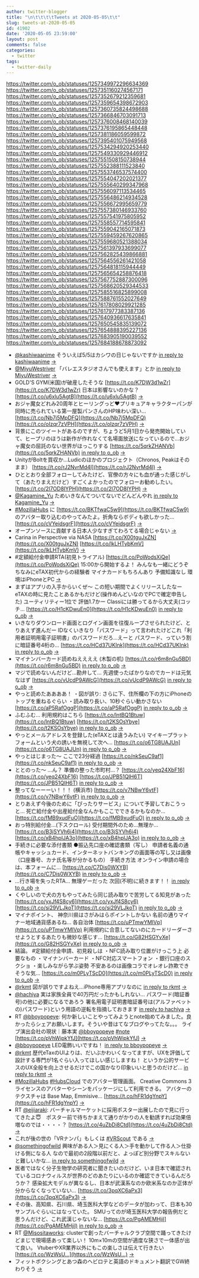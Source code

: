 ```yaml
---
author: twitter-blogger
title: "\n\t\t\t\tTweets at 2020-05-05\t\t"
slug: tweets-at-2020-05-05
id: 41902
date: '2020-05-05 23:59:00'
layout: post
comments: false
categories:
  - twitter
tags:
  - twitter-daily
---
```


https://twitter.com/o_ob/statuses/1257349972296634369 https://twitter.com/o_ob/statuses/1257351160274567171 https://twitter.com/o_ob/statuses/1257352679212359681 https://twitter.com/o_ob/statuses/1257359654398672903 https://twitter.com/o_ob/statuses/1257360735824498688 https://twitter.com/o_ob/statuses/1257366846703091713 https://twitter.com/o_ob/statuses/1257376008468140039 https://twitter.com/o_ob/statuses/1257376195865448448 https://twitter.com/o_ob/statuses/1257381186059599872 https://twitter.com/o_ob/statuses/1257395401075949568 https://twitter.com/o_ob/statuses/1257534294920253440 https://twitter.com/o_ob/statuses/1257549330929446912 https://twitter.com/o_ob/statuses/1257551508150738944 https://twitter.com/o_ob/statuses/1257552388111523840 https://twitter.com/o_ob/statuses/1257553746537574400 https://twitter.com/o_ob/statuses/1257554047202021377 https://twitter.com/o_ob/statuses/1257555640299347968 https://twitter.com/o_ob/statuses/1257556097113534465 https://twitter.com/o_ob/statuses/1257556486214934528 https://twitter.com/o_ob/statuses/1257556672995659779 https://twitter.com/o_ob/statuses/1257557380146933760 https://twitter.com/o_ob/statuses/1257557541975805952 https://twitter.com/o_ob/statuses/1257558557714595841 https://twitter.com/o_ob/statuses/1257559042165071873 https://twitter.com/o_ob/statuses/1257559459267620865 https://twitter.com/o_ob/statuses/1257559680521388034 https://twitter.com/o_ob/statuses/1257561397933699077 https://twitter.com/o_ob/statuses/1257562825439866881 https://twitter.com/o_ob/statuses/1257564556261421058 https://twitter.com/o_ob/statuses/1257564818115944449 https://twitter.com/o_ob/statuses/1257565654258876418 https://twitter.com/o_ob/statuses/1257567752887300096 https://twitter.com/o_ob/statuses/1257568620529344533 https://twitter.com/o_ob/statuses/1257585516825899008 https://twitter.com/o_ob/statuses/1257588761552027649 https://twitter.com/o_ob/statuses/1257617808029921285 https://twitter.com/o_ob/statuses/1257617977383387136 https://twitter.com/o_ob/statuses/1257640936617635841 https://twitter.com/o_ob/statuses/1257650545835139072 https://twitter.com/o_ob/statuses/1257654888395227136 https://twitter.com/o_ob/statuses/1257683905190039552 https://twitter.com/o_ob/statuses/1257684188678873092  

*   [@kashiwaanime](https://twitter.com/kashiwaanime) そういえば5/5はカシワの日じゃないですか [in reply to kashiwaanime](https://twitter.com/kashiwaanime/statuses/1257329496006385665) [->](https://twitter.com/o_ob/statuses/1257349972296634369)
*   [@MiyuWestriver](https://twitter.com/MiyuWestriver) 「バレエスタジオさんでも使えます」とか [in reply to MiyuWestriver](https://twitter.com/MiyuWestriver/statuses/1257333555312689152) [->](https://twitter.com/o_ob/statuses/1257351160274567171)
*   GOLD'S GYM(米国)が破産したそうな [https://t.co/K7DW3d1wZr](https://t.co/K7DW3d1wZr) 日本は影響ないのかな？ [https://t.co/u6xlu5AgtB](https://t.co/u6xlu5AgtB) [->](https://twitter.com/o_ob/statuses/1257352679212359681)
*   おジャ魔女どれみ20周年とヒーリングっど♥プリキュアキャラクターパンが同時に売られている第一屋製パンさんのHP味わい深い… [https://t.co/Nb7j5MpDFQ](https://t.co/Nb7j5MpDFQ) [https://t.co/oIzqr7zVPH](https://t.co/oIzqr7zVPH) [->](https://twitter.com/o_ob/statuses/1257359654398672903)
*   背景にこのツイートがあるのですが、ちょうど5月1日から発売開始していて、ヒープリのほうは新作が作れなくて名場面放送になっているので…おジャ魔女の屈託のない世界がほっこりする [https://t.co/5qrkZHANVb](https://t.co/5qrkZHANVb) [in reply to o_ob](https://twitter.com/o_ob/statuses/1257359654398672903) [->](https://twitter.com/o_ob/statuses/1257360735824498688)
*   UnityがBoltを買収か…Ludicのほかのプロジェクト（Chronos, Peakはそのまま） [https://t.co/rJ2NvrMd4l](https://t.co/rJ2NvrMd4l) [->](https://twitter.com/o_ob/statuses/1257366846703091713)
*   ひととおり全部フォローしてみたけど、官僚の方々にも血が通った感じがして（あたりまえだけど）すごくよかったのでフォローお勧めしたい。 [https://t.co/2l7OD8IYPH](https://t.co/2l7OD8IYPH) [->](https://twitter.com/o_ob/statuses/1257376008468140039)
*   [@Kagamine_Yu](https://twitter.com/Kagamine_Yu) ためいきなんてついてないでどんどんやれ [in reply to Kagamine_Yu](https://twitter.com/Kagamine_Yu/statuses/1257370412083826690) [->](https://twitter.com/o_ob/statuses/1257376195865448448)
*   [#MozillaHubs](https://twitter.com/search?q=%23MozillaHubs&src=hash) に [https://t.co/BKTfwaC5w9](https://t.co/BKTfwaC5w9) のアバター取り込むのやってみたよ。折角ならボディも欲しかった… [https://t.co/cVYeidsgrF](https://t.co/cVYeidsgrF) [->](https://twitter.com/o_ob/statuses/1257381186059599872)
*   オープンソースに貢献する日本人少なすぎてわろてる場合じゃない [->](https://twitter.com/o_ob/statuses/1257395401075949568)
*   Carina in Perspective via NASA [https://t.co/X00tguJxZN](https://t.co/X00tguJxZN) [https://t.co/lkLHTybKmV](https://t.co/lkLHTybKmV) [->](https://twitter.com/o_ob/statuses/1257534294920253440)
*   #定額給付金申請RTA(初見トライアル) [https://t.co/PoWodsXiQe](https://t.co/PoWodsXiQe) 15:00から開始するよ！ みんなも一緒にどうぞ ちなみにeTAX初代からの経験者 マイナカードもちろんあり 予備知識なし 環境はiPhoneとPC [->](https://twitter.com/o_ob/statuses/1257549330929446912)
*   まずはアプリの入手からいくぜ〜 この短い期間でよくリリースしたなー eTAXの時に見たことあるかもだけど(操作めんどいなのでPCで確定申告した) ユーティリティー1位で 評価1.7かー Classiには勝ってるから大丈夫(コッチ… [https://t.co/H1cKDwuEn0](https://t.co/H1cKDwuEn0) [in reply to o_ob](https://twitter.com/o_ob/statuses/1257549330929446912) [->](https://twitter.com/o_ob/statuses/1257551508150738944)
*   いきなりダウンロード画面とログイン画面を往復ループさせられたけど、とりあえず進んだー IDなくいきなり「パスワード」って言われたけどこれ「利用者証明用電子証明書」のパスワードだろ…えーと パスワード、っていう割に暗証番号4桁の… [https://t.co/HCd37UKInk](https://t.co/HCd37UKInk) [in reply to o_ob](https://twitter.com/o_ob/statuses/1257551508150738944) [->](https://twitter.com/o_ob/statuses/1257552388111523840)
*   マイナンバーカード読めねええええ (木製の机) [https://t.co/r6m8nGu5BD](https://t.co/r6m8nGu5BD) [in reply to o_ob](https://twitter.com/o_ob/statuses/1257552388111523840) [->](https://twitter.com/o_ob/statuses/1257553746537574400)
*   マジで読めないんだけど…勘弁して… 先週使ったばかりなのでカードは元気なはず [https://t.co/vUcdP9AWcG](https://t.co/vUcdP9AWcG) [in reply to o_ob](https://twitter.com/o_ob/statuses/1257553746537574400) [->](https://twitter.com/o_ob/statuses/1257554047202021377)
*   やっと読めたああああ！ ・図が誤り: さらに下、住所欄の下の方にiPhoneのトップを重ねるぐらい ・読み取り長い、10秒ぐらい動かさない [https://t.co/aP5RafOggP](https://t.co/aP5RafOggP) [in reply to o_ob](https://twitter.com/o_ob/statuses/1257554047202021377) [->](https://twitter.com/o_ob/statuses/1257555640299347968)
*   ふむふむ… 利用規約はこちら [https://t.co/lntBQ1Btuw](https://t.co/lntBQ1Btuw) [https://t.co/t2KSOsYbye](https://t.co/t2KSOsYbye) [in reply to o_ob](https://twitter.com/o_ob/statuses/1257555640299347968) [->](https://twitter.com/o_ob/statuses/1257556097113534465)
*   やっとメールアドレスを登録した(eTAXとは違うみたい) マイキープラットフォームという犬の誘いを無視して次へ… [https://t.co/o6TG8UAJUn](https://t.co/o6TG8UAJUn) [in reply to o_ob](https://twitter.com/o_ob/statuses/1257556097113534465) [->](https://twitter.com/o_ob/statuses/1257556486214934528)
*   やっとはじまった〜 ここで23分経過 [https://t.co/nkSeuC9af1](https://t.co/nkSeuC9af1) [in reply to o_ob](https://twitter.com/o_ob/statuses/1257556486214934528) [->](https://twitter.com/o_ob/statuses/1257556672995659779)
*   ととのった〜 …ん？ 準備の整った市町村…？ [https://t.co/yeq24XbF16](https://t.co/yeq24XbF16) [https://t.co/JPB51QIH6T](https://t.co/JPB51QIH6T) [in reply to o_ob](https://twitter.com/o_ob/statuses/1257556672995659779) [->](https://twitter.com/o_ob/statuses/1257557380146933760)
*   整ってなーーーい！！！ (横浜市) [https://t.co/v7NBwY6vtF](https://t.co/v7NBwY6vtF) [in reply to o_ob](https://twitter.com/o_ob/statuses/1257557380146933760) [->](https://twitter.com/o_ob/statuses/1257557541975805952)
*   とりあえず今後のために「ぴったりサービス」について予習しておこうっと… 死亡給付金や出産給付金なんかもここでできるかもなのか… [https://t.co/fMB9xudFuO](https://t.co/fMB9xudFuO) [in reply to o_ob](https://twitter.com/o_ob/statuses/1257557541975805952) [->](https://twitter.com/o_ob/statuses/1257558557714595841)
*   おっ特別給付金…(下スクロール) 受付期間外のため…無理か… [https://t.co/B3jSYVh6i4](https://t.co/B3jSYVh6i4) [https://t.co/xB4hplJA3o](https://t.co/xB4hplJA3o) [in reply to o_ob](https://twitter.com/o_ob/statuses/1257558557714595841) [->](https://twitter.com/o_ob/statuses/1257559042165071873)
*   手続きに必要な添付書類 ●振込先口座の確認書類（写し） 申請者名義の通帳やキャッシュカード、インターネットバンキングの画面等の写し又は画像（口座番号、カナ氏名等が分かるもの） 手続き方法 オンライン申請の場合は、本フォームに… [https://t.co/C7Dis0WXYB](https://t.co/C7Dis0WXYB) [in reply to o_ob](https://twitter.com/o_ob/statuses/1257559042165071873) [->](https://twitter.com/o_ob/statuses/1257559459267620865)
*   …行き場を失ったRTA… 無理ゲーだった 次回(不明)に続きます！！ [in reply to o_ob](https://twitter.com/o_ob/statuses/1257559459267620865) [->](https://twitter.com/o_ob/statuses/1257559680521388034)
*   くやしいので犬の方もやってみたら同じ読み取りで苦労してる知見があった [https://t.co/yxJf4S8cy6](https://t.co/yxJf4S8cy6) [https://t.co/si29VLJkoT](https://t.co/si29VLJkoT) [in reply to o_ob](https://twitter.com/o_ob/statuses/1257559680521388034) [->](https://twitter.com/o_ob/statuses/1257561397933699077)
*   マイナポイント、 神奈川県はさがみはらポイントしかない 名前の通りマイナー地域通貨感あるね… 各自治体 [https://t.co/uPTmwYMIVp](https://t.co/uPTmwYMIVp) 利用規約に合意してないのにカードリーダーさせようとするあたりも微妙な感じす… [https://t.co/G82HSGYvXe](https://t.co/G82HSGYvXe) [in reply to o_ob](https://twitter.com/o_ob/statuses/1257561397933699077) [->](https://twitter.com/o_ob/statuses/1257562825439866881)
*   結論。 #定額給付金申請、初見殺しは ・NFC読み取り位置がけっこう上 必要なもの ・マイナンバーカード ・NFC対応スマートフォン ・銀行口座のスクショ ・楽しみながら学ぶ姿勢 不安あるのは画像コラでオレオレ詐欺できそうな気… [https://t.co/m0PLyTScD0](https://t.co/m0PLyTScD0) [in reply to o_ob](https://twitter.com/o_ob/statuses/1257562825439866881) [->](https://twitter.com/o_ob/statuses/1257564556261421058)
*   [@rkmt](https://twitter.com/rkmt) 図が誤りですよねえ…iPhone専用アプリなのに [in reply to rkmt](https://twitter.com/rkmt/statuses/1257555043563130880) [->](https://twitter.com/o_ob/statuses/1257564818115944449)
*   [@hachiya](https://twitter.com/hachiya) 実は家族全員で40万円だったかもしれない… パスワード(暗証番号)の他に必要になるであろう 署名用電子証明書暗証番号は(アルファベットの)パスワード)という用語の逆転を指摘しておきます [in reply to hachiya](https://twitter.com/hachiya/statuses/1257554346859917314) [->](https://twitter.com/o_ob/statuses/1257565654258876418)
*   RT [@bboypopeye](https://twitter.com/bboypopeye): 何か新しいことやってみようとnote始めてみました。良かったらシェアお願いします。そういや昔はてなブログやってたな。。。 ライブ演出会社の現状｜藤本実 [@bboypopeye](https://twitter.com/bboypopeye) [#note](https://twitter.com/search?q=%23note&src=hash) [https://t.co/pVhWipkYfJ](https://t.co/pVhWipkYfJ) [->](https://twitter.com/o_ob/statuses/1257567752887300096)
*   [@bboypopeye](https://twitter.com/bboypopeye) LED電飾いいですね！ [in reply to bboypopeye](https://twitter.com/bboypopeye/statuses/1257531425030410241) [->](https://twitter.com/o_ob/statuses/1257568620529344533)
*   [@rkmt](https://twitter.com/rkmt) 歴代eTaxのUIよりは、だいぶかわいくなってますが、UXを評価して設計する専門が1名ぐらい入ってほしい感じしますね！ というか公的サービスのUX全般を向上させるだけでこの国かなり印象いいと思うのだけど… [in reply to rkmt](https://twitter.com/rkmt/statuses/1257585063257989121) [->](https://twitter.com/o_ob/statuses/1257585516825899008)
*   [#MozillaHubs](https://twitter.com/search?q=%23MozillaHubs&src=hash) [#HubsCloud](https://twitter.com/search?q=%23HubsCloud&src=hash) でのアバター管理画面。 Creative Commons 3 ライセンスのアバターやシーンをパッケージにして利用できる。 アバターのテクスチャは Base Map, Emmisive… [https://t.co/hFR1dgYnpY](https://t.co/hFR1dgYnpY) [->](https://twitter.com/o_ob/statuses/1257588761552027649)
*   RT [@eijiaraki](https://twitter.com/eijiaraki): バーチャルマーケットに採用ポスター出展したので見に行ってきたよ😇　ポスター前で待ちかまえて通りがかりの人を勧誘すれば効果倍増なのでは・・・・？ [https://t.co/4uZbDi8Ctd](https://t.co/4uZbDi8Ctd) [->](https://twitter.com/o_ob/statuses/1257617808029921285)
*   これが後の世の「VRナンパ」もしくは [#VRScout](https://twitter.com/search?q=%23VRScout&src=hash) である [->](https://twitter.com/o_ob/statuses/1257617977383387136)
*   [@somethingofwild](https://twitter.com/somethingofwild) 興味がある人＞見にくる人＞手を動かして作る人＞仕掛ける側になる人 なので最初の2段階以前だと、よっぽど別分野でスキルないと難しいかな… [in reply to somethingofwild](https://twitter.com/somethingofwild/statuses/1257626370286301184) [->](https://twitter.com/o_ob/statuses/1257640936617635841)
*   医者ではなく分子生物学の研究者に聞きたいのだけど、いま日本で確認されているコロナウィルスが世界のどのあたりにいるのか確認できているんだろうか？ 感染拡大モデルが異なるし、日本が武漢系なのか欧米系なのか正体が分からなくなっていない… [https://t.co/3pqXC6aPx3](https://t.co/3pqXC6aPx3) [->](https://twitter.com/o_ob/statuses/1257650545835139072)
*   その後、高知県、石川県、埼玉医科大学などのデータが加わって、日本も30サンプルぐらいにはなっていた。 SMUってのが埼玉医科大学の報告例だと思うんだけど、これ武漢じゃないな… [https://t.co/PgAMEMHjil](https://t.co/PgAMEMHjil) [in reply to o_ob](https://twitter.com/o_ob/statuses/1257650545835139072) [->](https://twitter.com/o_ob/statuses/1257654888395227136)
*   RT [@Misositaworks](https://twitter.com/Misositaworks): clusterで創ったバーチャルクラブ空間で踊ってきたけどまじで現場感あって楽しい！ 10m×10mの空間が適度な狭さで一体感が出て良い。 VtuberやXR業界以外にもこの楽しさは伝えて行きたい [https://t.co/WzWsU…](https://t.co/WzWsU…) [->](https://twitter.com/o_ob/statuses/1257683905190039552)
*   フィットボクシングとあつ森のヘビロテと英語のドキュメント翻訳でGW終わりそう [->](https://twitter.com/o_ob/statuses/1257684188678873092)
